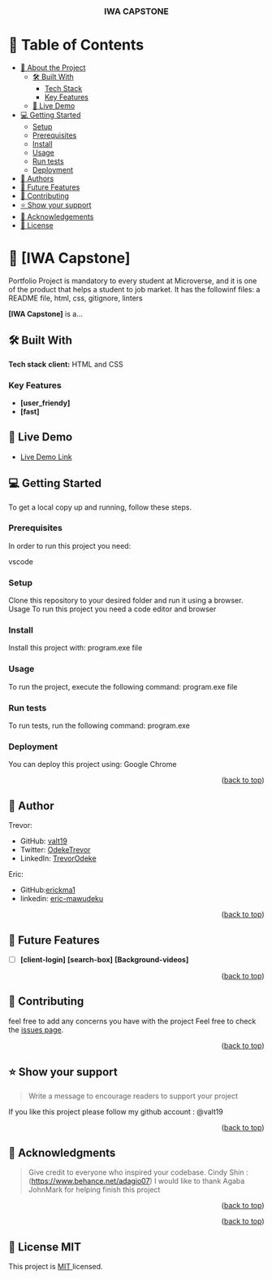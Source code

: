<a name="readme-top"></a>

<div align ="center">
  <h3><b>IWA CAPSTONE</b></h3>

</div>



# 📗 Table of Contents

- [📖 About the Project](#about-project)
  - [🛠 Built With](#built-with)
    - [Tech Stack](#tech-stack)
    - [Key Features](#key-features)
  - [🚀 Live Demo](#live-demo)
- [💻 Getting Started](#getting-started)
  - [Setup](#setup)
  - [Prerequisites](#prerequisites)
  - [Install](#install)
  - [Usage](#usage)
  - [Run tests](#run-tests)
  - [Deployment](#triangular_flag_on_post-deployment)
- [👥 Authors](#authors)
- [🔭 Future Features](#future-features)
- [🤝 Contributing](#contributing)
- [⭐️ Show your support](#support)
- [🙏 Acknowledgements](#acknowledgements)
- [📝 License](#license)

# 📖 [IWA Capstone] <a name="IWA Capstone"></a>

Portfolio Project is mandatory to every student at Microverse, and it is one of the product that helps a student to job market. It has the followinf files: a README file, html, css, gitignore, linters

**[IWA Capstone]** is a...

## 🛠 Built With <a name="built-with"></a>
**Tech stack**
**client:**
  HTML and CSS
### Key Features <a name="key-features"></a>

- **[user_friendy]**
- **[fast]**
## 🚀 Live Demo <a name="live-demo"></a>

- [Live Demo Link](https://valt19.github.io/Capstone-project/)
## 💻 Getting Started <a name="getting-started"></a>

To get a local copy up and running, follow these steps.

### Prerequisites

In order to run this project you need:

vscode

### Setup

Clone this repository to your desired folder and run it using a browser. Usage To run this project you need a code editor and browser
### Install

Install this project with: program.exe file



### Usage

To run the project, execute the following command: program.exe file



### Run tests

To run tests, run the following command: program.exe

### Deployment

You can deploy this project using: Google Chrome

<p align="right">(<a href="#readme-top">back to top</a>)</p>


## 👥 Author <a name="authors"></a>
Trevor:
- GitHub: [valt19](https://github.com/valt19)
- Twitter: [OdekeTrevor](https://twitter.com/OdekeTrevor)
- LinkedIn: [TrevorOdeke](https://www.linkedin.com/in/trevor-odeke-56876a254/)

Eric:
 - GitHub:[erickma1](https://github.com/erickma1)
 - linkedin: [eric-mawudeku](in/eric-mawudeku-55b74883)

<p align="right">(<a href="#readme-top">back to top</a>)</p>


## 🔭 Future Features <a name="future-features"></a>


- [ ] **[client-login]**
**[search-box]**
**[Background-videos]**


<p align="right">(<a href="#readme-top">back to top</a>)</p>

## 🤝 Contributing <a name="contributing"></a>

feel free to add any concerns you have with the project
Feel free to check the [issues page](../../issues/).

<p align="right">(<a href="#readme-top">back to top</a>)</p>

## ⭐️ Show your support <a name="support"></a>

> Write a message to encourage readers to support your project

If you like this project please follow my github account : @valt19

<p align="right">(<a href="#readme-top">back to top</a>)</p>


## 🙏 Acknowledgments <a name="acknowledgements"></a>

> Give credit to everyone who inspired your codebase.
Cindy Shin :(https://www.behance.net/adagio07)
I would like to thank Agaba JohnMark for helping finish this project

<p align="right">(<a href="#readme-top">back to top</a>)</p>


<p align="right">(<a href="#readme-top">back to top</a>)</p>


## 📝 License <a name="MIT"> MIT</a>


This project is [ MIT ]( ./MIT.md ) licensed.
